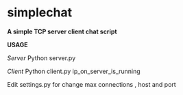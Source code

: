 # simplechat
<b>A simple TCP server client chat script</b>

<b>USAGE</b>

<i>Server</i>
Python server.py

<i>Client</i>
Python client.py ip_on_server_is_running 

Edit settings.py for change max connections , host and port
